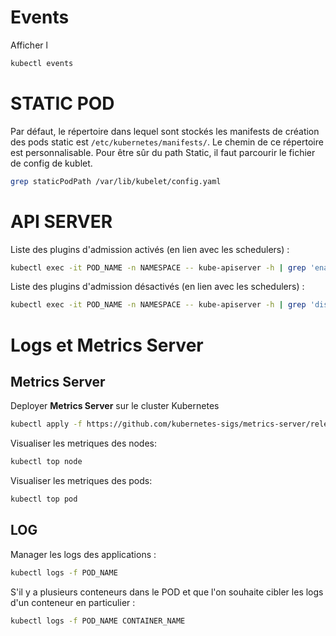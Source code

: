 # Events
Afficher l
```bash
kubectl events
```

# STATIC POD
Par défaut, le répertoire dans lequel sont stockés les manifests de création des pods static est `/etc/kubernetes/manifests/`.
Le chemin de ce répertoire est personnalisable. Pour être sûr du path Static, il faut parcourir le fichier de config de kublet.
```bash
grep staticPodPath /var/lib/kubelet/config.yaml
```

# API SERVER

Liste des plugins d'admission activés (en lien avec les schedulers) :
```bash
kubectl exec -it POD_NAME -n NAMESPACE -- kube-apiserver -h | grep 'enable-admission-plugins'
```
Liste des plugins d'admission désactivés (en lien avec les schedulers) :
```bash
kubectl exec -it POD_NAME -n NAMESPACE -- kube-apiserver -h | grep 'disable-admission-plugins'
```

# Logs et Metrics Server

## Metrics Server

Deployer **Metrics Server** sur le cluster Kubernetes
```bash
kubectl apply -f https://github.com/kubernetes-sigs/metrics-server/releases/latest/download/components.yaml
```

Visualiser les metriques des nodes:
```bash
kubectl top node
```

Visualiser les metriques des pods:
```bash
kubectl top pod
```
## LOG
Manager les logs des applications :
```bash
kubectl logs -f POD_NAME
```
S'il y a plusieurs conteneurs dans le POD et que l'on souhaite cibler les logs d'un conteneur en particulier : 
```bash
kubectl logs -f POD_NAME CONTAINER_NAME
```
